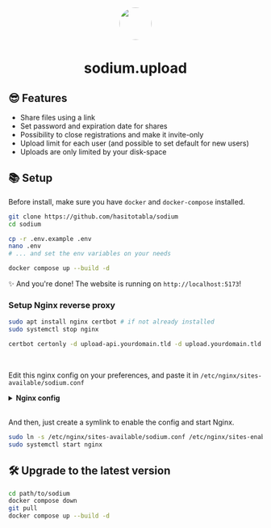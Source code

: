 <div align="center"><img src="https://i.imgur.com/q7Z2OTN.png" width="64" style="border-radius: 32px;"/></br><h1>sodium.upload</h1></div>

## 😎 Features

- Share files using a link
- Set password and expiration date for shares
- Possibility to close registrations and make it invite-only
- Upload limit for each user (and possible to set default for new users)
- Uploads are only limited by your disk-space

## 📚 Setup

Before install, make sure you have `docker` and `docker-compose` installed.

```bash
git clone https://github.com/hasitotabla/sodium
cd sodium

cp -r .env.example .env
nano .env
# ... and set the env variables on your needs

docker compose up --build -d
```

✨ And you're done! The website is running on `http://localhost:5173`!

### Setup Nginx reverse proxy

```bash
sudo apt install nginx certbot # if not already installed
sudo systemctl stop nginx

certbot certonly -d upload-api.yourdomain.tld -d upload.yourdomain.tld --standalone
```

<br/>

Edit this nginx config on your preferences, and paste it in `/etc/nginx/sites-available/sodium.conf`

<details>
<summary>
<b>Nginx config</b>
</summary>

```nginxconf
server {
    listen 443 ssl http2;
    server_name <upload-api.yourdomain.tld>;

    # allow larger file uploads and longer script runtimes
    client_max_body_size 100m;
    client_body_timeout 120s;

    sendfile off;

    ssl_certificate /etc/letsencrypt/live/<upload-api.yourdomain.tld>/fullchain.pem;
    ssl_certificate_key /etc/letsencrypt/live/<upload-api.yourdomain.tld>/privkey.pem;
    ssl_session_cache shared:SSL:10m;
    ssl_protocols TLSv1.2 TLSv1.3;
    ssl_ciphers "ECDHE-ECDSA-AES128-GCM-SHA256:ECDHE-RSA-AES128-GCM-SHA256:ECDHE-ECDSA-AES256-GCM-SHA384:ECDHE-RSA-AES256-GCM-SHA384:ECDHE-ECDSA-CHACHA20-POLY1305:ECDHE-RSA-CHACHA20-POLY1305:DHE-RSA-AES128-GCM-SHA256:DHE-RSA-AES256-GCM-SHA384";
    ssl_prefer_server_ciphers on;

    add_header X-Content-Type-Options nosniff;
    add_header X-XSS-Protection "1; mode=block";
    add_header X-Robots-Tag none;
    add_header Content-Security-Policy "frame-ancestors 'self'";
    add_header X-Frame-Options DENY;
    add_header Referrer-Policy same-origin;

    location / {
        proxy_pass http://localhost:4500;
    }
}

server {
    listen 443 ssl http2;
    server_name <upload.yourdomain.tld>;

    # allow larger file uploads and longer script runtimes
    client_max_body_size 100m;
    client_body_timeout 120s;

    sendfile off;

    ssl_certificate /etc/letsencrypt/live/<upload.yourdomain.tld>/fullchain.pem;
    ssl_certificate_key /etc/letsencrypt/live/<upload.yourdomain.tld>/privkey.pem;
    ssl_session_cache shared:SSL:10m;
    ssl_protocols TLSv1.2 TLSv1.3;
    ssl_ciphers "ECDHE-ECDSA-AES128-GCM-SHA256:ECDHE-RSA-AES128-GCM-SHA256:ECDHE-ECDSA-AES256-GCM-SHA384:ECDHE-RSA-AES256-GCM-SHA384:ECDHE-ECDSA-CHACHA20-POLY1305:ECDHE-RSA-CHACHA20-POLY1305:DHE-RSA-AES128-GCM-SHA256:DHE-RSA-AES256-GCM-SHA384";
    ssl_prefer_server_ciphers on;

    add_header X-Content-Type-Options nosniff;
    add_header X-XSS-Protection "1; mode=block";
    add_header X-Robots-Tag none;
    add_header Content-Security-Policy "frame-ancestors 'self'";
    add_header X-Frame-Options DENY;
    add_header Referrer-Policy same-origin;

    location / {
        proxy_pass http://localhost:5173;
    }
}
```

</details>

<br/>

And then, just create a symlink to enable the config and start Nginx.

```bash
sudo ln -s /etc/nginx/sites-available/sodium.conf /etc/nginx/sites-enabled/sodium.conf
sudo systemctl start nginx
```

## 🛠️ Upgrade to the latest version

```bash
cd path/to/sodium
docker compose down
git pull
docker compose up --build -d
```
